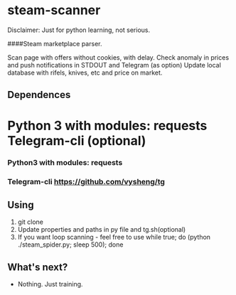 # steam-scanner

Disclaimer: Just for python learning, not serious.

####Steam marketplace parser. 

Scan page with offers without cookies, with delay. 
Check anomaly in prices and push notifications in STDOUT and Telegram (as option)
Update local database with rifels, knives, etc and price on market.

Dependences
---------------
Python 3 with modules: requests
Telegram-cli (optional)
=======
### Python3 with modules: requests
### Telegram-cli https://github.com/vysheng/tg

Using
----------------
1. git clone
2. Update properties and paths in py file and tg.sh(optional)
3. If you want loop scanning - feel free to use
while true; do (python ./steam_spider.py; sleep 500); done

What's next?
----------------

 * Nothing. Just training.
